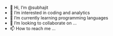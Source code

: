 - 👋 Hi, I’m @subhajit
- 👀 I’m interested in coding and analytics 
- 🌱 I’m currently learning programming languages 
- 💞️ I’m looking to collaborate on ...
- 📫 How to reach me ...

<!---
subhajit292/subhajit292 is a ✨ special ✨ repository because its `README.md` (this file) appears on your GitHub profile.
You can click the Preview link to take a look at your changes.
--->
